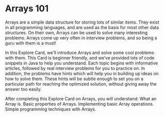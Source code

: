 # Arrays 101

<p>Arrays are a simple data structure for storing lots of similar items. They exist in all programming languages, and are used as the basis for most other data structures. On their own, Arrays can be used to solve many interesting problems. Arrays come up very often in interview problems, and so being a guru with them is a must!  <br>
<p>In this Explore Card, we'll introduce Arrays and solve some cool problems with them. This Card is beginner friendly, and we've provided lots of code snippets in Java to help you understand. Each topic begins with informative articles, followed by real interview problems for you to practice on.  In addition, the problems have hints which will help you in building up ideas on how to solve them. These hints will be subtle enough to set you on a particular path for reaching the optimized solution, without giving away the answer too easily.  <br>
<p>After completing this Explore Card on Arrays, you will understand:  What an Array is. Basic properties of Arrays. Implementing basic Array operations. Simple programming techniques with Arrays.
